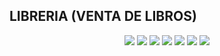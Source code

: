 ## LIBRERIA (VENTA DE LIBROS)

<p align="center">
<img src="https://github.com/ACJean/AJLibreria/tree/master/capturas/autores.png">
<img src="https://github.com/ACJean/AJLibreria/tree/master/capturas/autores-modal.png">
<img src="https://github.com/ACJean/AJLibreria/tree/master/capturas/editoriales.png">
<img src="https://github.com/ACJean/AJLibreria/tree/master/capturas/editoriales-modal.png">
<img src="https://github.com/ACJean/AJLibreria/tree/master/capturas/libros.png">
<img src="https://github.com/ACJean/AJLibreria/tree/master/capturas/libro-modal.png">
<img src="https://github.com/ACJean/AJLibreria/tree/master/capturas/configuracion.png">
</p>
